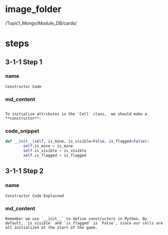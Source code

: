 # image_folder
/Topic1_Mongo/Module_DB/cards/

# steps
## 3-1-1 Step 1
### name
```
Constructor Code
```
### md_content
```

To initialize attributes in the `Cell` class,  we should make a **constructor**:
```

### code_snippet
```python
def __init__(self, is_mine, is_visible=False, is_flagged=False):
        self.is_mine = is_mine
        self.is_visible = is_visible
        self.is_flagged = is_flagged
```

## 3-1-1 Step 2
### name
```
Constructor Code Explained
```
### md_content
```
Remember we use `__init__` to define constructors in Python. By default, `is_visible` and `is_flagged` is `False`, since our cells are all initialized at the start of the game.
```